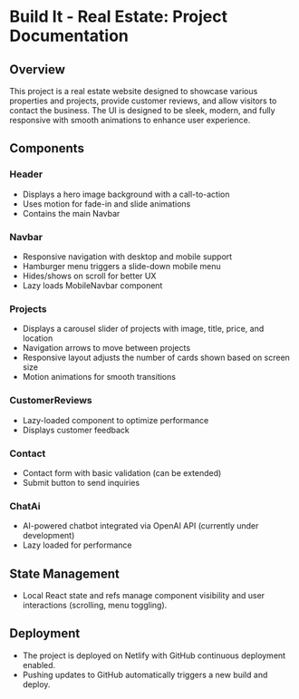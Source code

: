 
# Build It - Real Estate: Project Documentation

## Overview

This project is a real estate website designed to showcase various properties and projects, provide customer reviews, and allow visitors to contact the business. The UI is designed to be sleek, modern, and fully responsive with smooth animations to enhance user experience.

## Components

### Header

- Displays a hero image background with a call-to-action  
- Uses motion for fade-in and slide animations  
- Contains the main Navbar  

### Navbar

- Responsive navigation with desktop and mobile support  
- Hamburger menu triggers a slide-down mobile menu  
- Hides/shows on scroll for better UX  
- Lazy loads MobileNavbar component  

### Projects

- Displays a carousel slider of projects with image, title, price, and location  
- Navigation arrows to move between projects  
- Responsive layout adjusts the number of cards shown based on screen size  
- Motion animations for smooth transitions  

### CustomerReviews

- Lazy-loaded component to optimize performance  
- Displays customer feedback  

### Contact

- Contact form with basic validation (can be extended)  
- Submit button to send inquiries  

### ChatAi

- AI-powered chatbot integrated via OpenAI API (currently under development)  
- Lazy loaded for performance  

## State Management

- Local React state and refs manage component visibility and user interactions (scrolling, menu toggling).  

## Deployment

- The project is deployed on Netlify with GitHub continuous deployment enabled.  
- Pushing updates to GitHub automatically triggers a new build and deploy.   
